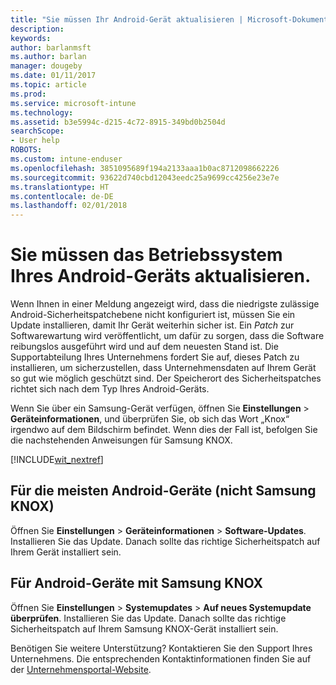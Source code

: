 ```yaml
---
title: "Sie müssen Ihr Android-Gerät aktualisieren | Microsoft-Dokumentation"
description: 
keywords: 
author: barlanmsft
ms.author: barlan
manager: dougeby
ms.date: 01/11/2017
ms.topic: article
ms.prod: 
ms.service: microsoft-intune
ms.technology: 
ms.assetid: b3e5994c-d215-4c72-8915-349bd0b2504d
searchScope:
- User help
ROBOTS: 
ms.custom: intune-enduser
ms.openlocfilehash: 3851095689f194a2133aaa1b0ac8712098662226
ms.sourcegitcommit: 93622d740cbd12043eedc25a9699cc4256e23e7e
ms.translationtype: HT
ms.contentlocale: de-DE
ms.lasthandoff: 02/01/2018
---
```

# <a name="you-need-to-update-your-android-devices-operating-system"></a>Sie müssen das Betriebssystem Ihres Android-Geräts aktualisieren.

Wenn Ihnen in einer Meldung angezeigt wird, dass die niedrigste zulässige Android-Sicherheitspatchebene nicht konfiguriert ist, müssen Sie ein Update installieren, damit Ihr Gerät weiterhin sicher ist. Ein _Patch_ zur Softwarewartung wird veröffentlicht, um dafür zu sorgen, dass die Software reibungslos ausgeführt wird und auf dem neuesten Stand ist. Die Supportabteilung Ihres Unternehmens fordert Sie auf, dieses Patch zu installieren, um sicherzustellen, dass Unternehmensdaten auf Ihrem Gerät so gut wie möglich geschützt sind. Der Speicherort des Sicherheitspatches richtet sich nach dem Typ Ihres Android-Geräts.

Wenn Sie über ein Samsung-Gerät verfügen, öffnen Sie **Einstellungen** > **Geräteinformationen**, und überprüfen Sie, ob sich das Wort „Knox“ irgendwo auf dem Bildschirm befindet. Wenn dies der Fall ist, befolgen Sie die nachstehenden Anweisungen für Samsung KNOX.

[!INCLUDE[wit_nextref](includes/end-user-os-update-guidance.md)]

## <a name="for-most-android-devices-non-samsung-knox"></a>Für die meisten Android-Geräte (nicht Samsung KNOX)

Öffnen Sie **Einstellungen** > **Geräteinformationen** > **Software-Updates**. Installieren Sie das Update. Danach sollte das richtige Sicherheitspatch auf Ihrem Gerät installiert sein.

## <a name="for-samsung-knox-android-devices"></a>Für Android-Geräte mit Samsung KNOX

Öffnen Sie **Einstellungen** > **Systemupdates** > **Auf neues Systemupdate überprüfen**. Installieren Sie das Update. Danach sollte das richtige Sicherheitspatch auf Ihrem Samsung KNOX-Gerät installiert sein.



Benötigen Sie weitere Unterstützung? Kontaktieren Sie den Support Ihres Unternehmens. Die entsprechenden Kontaktinformationen finden Sie auf der [Unternehmensportal-Website](https://portal.manage.microsoft.com#HelpDeskDialog).
